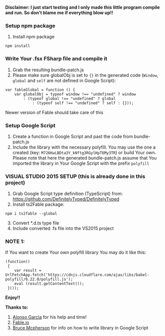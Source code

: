 ﻿**Disclaimer: I just start testing and I only made this little program compile and run. So don't blame me if everything blow up!!**

### Setup npm package
1. Install npm package
```
npm install
```
### Write Your .fsx FSharp file and compile it
1. Grab the resulting bundle-patch.js
2. Please make sure globalObj is set to ```{}``` in the generated code (```Window```, ```global``` and ```self``` are not defined in Google Script):
```
var fableGlobal = function () {
    var globalObj = typeof window !== "undefined" ? window
        : (typeof global !== "undefined" ? global
            : (typeof self !== "undefined" ? self : {}));
```
Newer version of Fable should take care of this

### Setup Google Script
1. Create a function in Google Script and past the code from bundle-patch.js
2. Include the library with the necessary polyfill. You may use the one a created (key: ```M726KwLBDta3Y_kNftg3RGylHpT6My3TR```) or build Your own.
   Please note that here the generated bundle-patch.js assume that You imported the library in Your Google Script with the prefix  ``` polyfill ```


### VISUAL STUDIO 2015 SETUP (this is already done in this project)
1. Grab Google Script type definition (TypeScript) from: https://github.com/DefinitelyTyped/DefinitelyTyped
2. Install ts2Fable package:
```
npm i ts2fable --global
```
3. Convert *.d.ts type file
3. Include converted .fs file into the VS2015 project

### NOTE 1:
If You want to create Your own polyfill library You may do it like this:
```
(function()
 {
    var result = UrlFetchApp.fetch('https://cdnjs.cloudflare.com/ajax/libs/babel-polyfill/6.22.0/polyfill.js');
    eval (result.getContentText());
 }());
```

__Enjoy!!__

__Thanks to:__
1. [Alonso Garcia](https://www.npmjs.com/~alfonsogarciacaro) for his help and time!
2. [Fable.io](http://http://fable.io/)
3. [Bruce Mcpherson](http://ramblings.mcpher.com/Home/excelquirks/gassnips/promisesappsscript) for info on how to write library in Google Script
